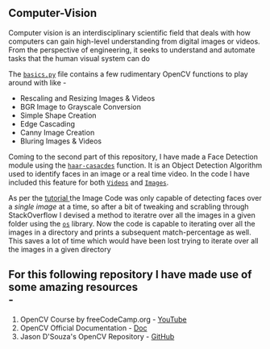 ## Computer-Vision
Computer vision is an interdisciplinary scientific field that deals with how computers can gain high-level understanding from digital images or videos.
From the perspective of engineering, it seeks to understand and automate tasks that the human visual system can do

The [`basics.py`](https://github.com/souvik0306/computer-vision/blob/master/basics.py) file contains a few rudimentary OpenCV functions to play around with like - 
- Rescaling and Resizing Images & Videos
- BGR Image to Grayscale Conversion
- Simple Shape Creation
- Edge Cascading
- Canny Image Creation
- Bluring Images & Videos

Coming to the second part of this repository, I have made a Face Detection module using the [`haar-casacdes`](https://github.com/opencv/opencv/tree/master/data/haarcascades) function. It is an Object Detection Algorithm used to identify faces in an image or a real time video. In the code I have included this feature for both [`Videos`](https://github.com/souvik0306/computer-vision/blob/master/Face%20Detection%20over%20Image.py) and [`Images`](https://github.com/souvik0306/computer-vision/blob/master/Face%20Detection%20over%20Image.py). 

As per the <a href = #Videos> tutorial </a> the Image Code was only capable of detecting faces over a *single image* at a time, so after a bit of tweaking and scrabling through StackOverflow I devised a method to iteratre over all the images in a given folder using the [`os`](https://docs.python.org/3/library/os.html) library. Now the code is capable to iterating over all the images in a directory and prints a subsequent match-percentage as well. This saves a lot of time which would have been lost trying to iterate over all the images in a given directory

## For this following repository I have made use of some amazing resources <section id="Videos"> -
1. OpenCV Course by freeCodeCamp.org - [YouTube](https://www.youtube.com/watch?v=oXlwWbU8l2o&ab_channel=freeCodeCamp.org)
2. OpenCV Official Documentation - [Doc](https://docs.opencv.org/4.5.3/)
3. Jason D'Souza's OpenCV Repository - [GitHub](https://github.com/jasmcaus/opencv-course)
